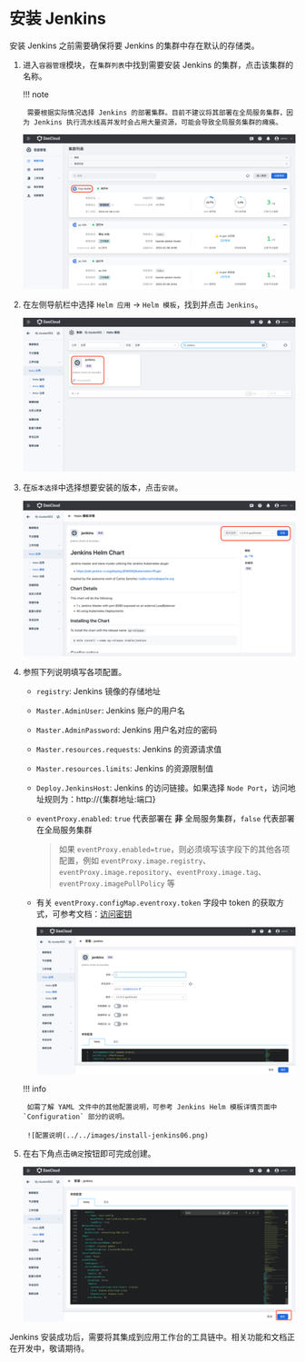 # 安装 Jenkins

安装 Jenkins 之前需要确保将要 Jenkins 的集群中存在默认的存储类。

1. 进入`容器管理`模块，在`集群列表`中找到需要安装 Jenkins 的集群，点击该集群的名称。

    !!! note

        需要根据实际情况选择 Jenkins 的部署集群。目前不建议将其部署在全局服务集群，因为 Jenkins 执行流水线高并发时会占用大量资源，可能会导致全局服务集群的瘫痪。

    ![点击集群名称](../../images/install-jenkins01.png)

2. 在左侧导航栏中选择 `Helm 应用` -> `Helm 模板`，找到并点击 `Jenkins`。

    ![jenkins helm](../../images/install-jenkins02.png)

3. 在`版本选择`中选择想要安装的版本，点击`安装`。

    ![安装](../../images/install-jenkins03.png)

4. 参照下列说明填写各项配置。

    - `registry`: Jenkins 镜像的存储地址
    - `Master.AdminUser`: Jenkins 账户的用户名
    - `Master.AdminPassword`: Jenkins 用户名对应的密码
    - `Master.resources.requests`: Jenkins 的资源请求值
    - `Master.resources.limits`: Jenkins 的资源限制值
    - `Deploy.JenkinsHost`: Jenkins 的访问链接。如果选择 `Node Port`，访问地址规则为：http://{集群地址:端口}
    - `eventProxy.enabled`: `true` 代表部署在 **非** 全局服务集群，`false` 代表部署在全局服务集群
        > 如果 `eventProxy.enabled=true`，则必须填写该字段下的其他各项配置，例如 `eventProxy.image.registry`、`eventProxy.image.repository`、`eventProxy.image.tag`、`eventProxy.imagePullPolicy` 等
    - 有关 `eventProxy.configMap.eventroxy.token` 字段中 token 的获取方式，可参考文档：[访问密钥](../../../ghippo/04UserGuide/password.md)

        ![填写配置](../../images/install-jenkins04.png)

    !!! info

        如需了解 YAML 文件中的其他配置说明，可参考 Jenkins Helm 模板详情页面中 `Configuration` 部分的说明。

        ![配置说明(../../images/install-jenkins06.png)

5. 在右下角点击`确定`按钮即可完成创建。

    ![完成创建](../../images/install-jenkins05.png)

Jenkins 安装成功后，需要将其集成到应用工作台的工具链中。相关功能和文档正在开发中，敬请期待。

<!--
## 集成 Jenkins

目前仅支持集成通过 DCE 5.0 安装的 Jenkins。

1.使用具有 Admin 角色的用户登录 Web 控制台并进入应用工作台。

![Untitled](https://s3-us-west-2.amazonaws.com/secure.notion-static.com/009c15cf-fde5-4adb-bcbb-e9c6f493a7f1/Untitled.png)

2.在左侧导航栏点击平台管理下的`工具链集成`，点击右上角的`集成`按钮。

![Untitled](https://s3-us-west-2.amazonaws.com/secure.notion-static.com/f428d01f-c323-4042-b76a-9083a22f6e86/Untitled.png)

3.选择工具链类型 `Jenkins`，填写集成名称，Jenkins 地址，用户名和密码。如果 Jenkins 地址为 https 协议时，需要提供证书。

![Untitled](https://s3-us-west-2.amazonaws.com/secure.notion-static.com/3c86d35f-f191-427b-946f-8e2531aedbc5/Untitled.png)

-->